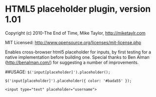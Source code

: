 # HTML5 placeholder plugin, version 1.01
Copyright (c) 2010-The End of Time, Mike Taylor, http://miketaylr.com

MIT Licensed: http://www.opensource.org/licenses/mit-license.php

Enables cross-browser html5 placeholder for inputs, by first testing for a native implementation before building one.
Special thanks to Ben Alman (http://benalman.com/) for suggesting a number of improvements.

##USAGE: 
`$('input[placeholder]').placeholder();`

`$('input[placeholder]').placeholder({
   color: '#bada55'
});`

`<input type="text" placeholder="username">`

